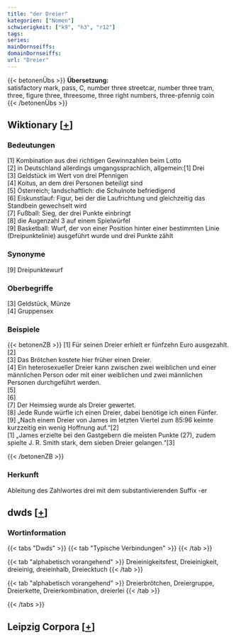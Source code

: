 ```yaml
---
title: "der Dreier"
kategorien: ["Nomen"]
schwierigkeit: ["k9", "h3", "r12"]
tags:
series:
mainDornseiffs:
domainDornseiffs:
url: "Dreier"
---
```


{{< betonenÜbs >}}
**Übersetzung:**  
satisfactory mark, pass, C, number three streetcar, number three tram, three, figure three, threesome, three right numbers, three-pfennig coin  
{{< /betonenÜbs >}}

## Wiktionary [[+](https://de.wiktionary.org/wiki/Dreier)]

### Bedeutungen
[1] Kombination aus drei richtigen Gewinnzahlen beim Lotto  
[2] in Deutschland allerdings umgangssprachlich, allgemein:[1] Drei  
[3] Geldstück im Wert von drei Pfennigen  
[4] Koitus, an dem drei Personen beteiligt sind  
[5] Österreich; landschaftlich: die Schulnote befriedigend  
[6] Eiskunstlauf: Figur, bei der die Laufrichtung und gleichzeitig das Standbein gewechselt wird  
[7] Fußball: Sieg, der drei Punkte einbringt  
[8] die Augenzahl 3 auf einem Spielwürfel  
[9] Basketball: Wurf, der von einer Position hinter einer bestimmten Linie (Dreipunktelinie) ausgeführt wurde und drei Punkte zählt  

### Synonyme
[9] Dreipunktewurf  

### Oberbegriffe
[3] Geldstück, Münze  
[4] Gruppensex  

### Beispiele
{{< betonenZB >}}
[1] Für seinen Dreier erhielt er fünfzehn Euro ausgezahlt.  
[2]  
[3] Das Brötchen kostete hier früher einen Dreier.  
[4] Ein heterosexueller Dreier kann zwischen zwei weiblichen und einer männlichen Person oder mit einer weiblichen und zwei männlichen Personen durchgeführt werden.  
[5]  
[6]  
[7] Der Heimsieg wurde als Dreier gewertet.  
[8] Jede Runde würfle ich einen Dreier, dabei benötige ich einen Fünfer.  
[9] „Nach einem Dreier von James im letzten Viertel zum 85:96 keimte kurzzeitig ein wenig Hoffnung auf.“[2]  
[1] „James erzielte bei den Gastgebern die meisten Punkte (27), zudem spielte J. R. Smith stark, dem sieben Dreier gelangen.“[3]  

{{< /betonenZB >}}
### Herkunft
Ableitung des Zahlwortes drei mit dem substantivierenden Suffix -er  



## dwds [[+](https://www.dwds.de/wb/Dreier)]

### Wortinformation
{{< tabs "Dwds" >}}
{{< tab "Typische Verbindungen" >}}
{{< /tab >}}

{{< tab "alphabetisch vorangehend" >}}
Dreieinigkeitsfest, Dreieinigkeit, dreieinig, dreieinhalb, Dreiecktuch
{{< /tab >}}

{{< tab "alphabetisch vorangehend" >}}
Dreierbrötchen, Dreiergruppe, Dreierkette, Dreierkombination, dreierlei
{{< /tab >}}

{{< /tabs >}}

## Leipzig Corpora [[+](https://corpora.uni-leipzig.de/en/res?word=Dreier&corpusId=deu_newscrawl-public_2018)]

